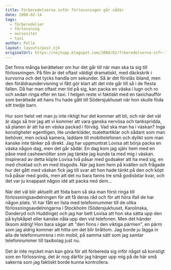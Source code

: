 ```yaml
---
title: Förberedelserna inför förlossningen går sådär
date: 2008-02-14
tags: 
  - förberedelser
  - förlossning
  - nervositet
  - taxi	
author: Pelle
layout: layouts/post.njk
originalUrl: https://nejtupp.blogspot.com/2008/02/frberedelserna-infr-frlossningen-gr-sdr.html
---
```


Det finns många berättelser om hur det går till när man ska ta sig till förlossningen. På film är det oftast väldigt dramatiskt, med däckskrik i kurvorna och det tycks handla om sekunder. Så är det förstås ibland, men den föräldraundervisning vi fått gör klart att det inte går till så i de flesta fallen. Då har man oftast mer tid på sig, kan packa en väska i lugn och ro och sedan ringa efter en taxi. I helgen reste vi faktiskt med en taxichaufför som berättade att hans fru hade gått till Södersjukhuset när hon skulle föda sitt tredje barn.<br>
<br>
Hur som helst vet man ju inte riktigt hur det kommer att bli, och när det väl är dags så tror jag att vi kommer att vara ganska nervösa och tankspridda, så planen är att ha en väska packad i förväg. Vad ska man ha i väskan? Inga konstigheter egentligen, lite underkläder, toalettartiklar och sådant som man behöver, men också kamera, laddare till mobiltelefonen och dylikt som man kanske inte tänker på direkt. Jag har uppmuntrat Lovisa att börja packa en väska någon dag, men det går sådär. En dag kom jag själv hem med en påse med cashewnötter som jag tänkte jag kunde ta med mig i väskan. Inspirerad av detta köpte Lovisa två påsar med godsaker att ha med sig, en med choklad och en med lösgodis. När jag kom hem på kvällen och frågade hur det gått med väskan fick jag till svar att hon hade tänkt på den och köpt två påsar med godis, men att det nu bara fanns tre små godisbitar kvar, och det var ju knappast någon idé att packa ned dem...<br>
<br>
När det väl blir aktuellt att föda barn så ska man först ringa till förlossningsavdelningen för att få deras råd och för att höra ifall de har någon plats. Vi har fått en lista med telefonnummer till de olika förlossningsavdelningarna i Stockholm (Södersjukhuset, Karolinska, Danderyd och Huddinge) och jag har bett Lovisa att hon ska sätta upp den på kylskåpet eller kanske nåla upp den vid telefonen. Men det händer liksom aldrig! Hon bara sägar att "den finns i den viktiga pärmen", en pärm som jag aldrig kommer att hitta om det blir bråttom. Jag borde ju lägga in alla de telefonnumrena i min mobil, på samma sätt som jag samlar telefonnummer till taxibolag just nu.<br>
<br>
Det är inte mycket man kan göra för att förbereda sig inför något så konstigt som en förlossning, det är nog därför jag hänger upp mig på de här små sakerna som jag faktiskt borde kunna kontrollera.
